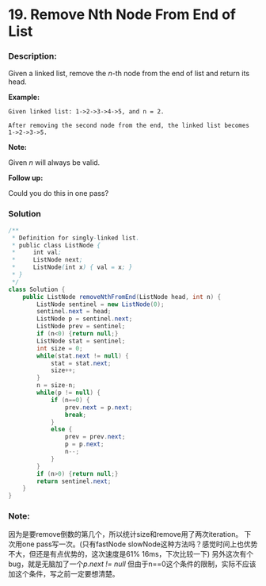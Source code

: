# 19. Remove Nth Node From End of List

### Description:

Given a linked list, remove the *n*-th node from the end of list and return its head.

**Example:**

```
Given linked list: 1->2->3->4->5, and n = 2.

After removing the second node from the end, the linked list becomes 1->2->3->5.
```

**Note:**

Given *n* will always be valid.

**Follow up:**

Could you do this in one pass?

### Solution

```java
/**
 * Definition for singly-linked list.
 * public class ListNode {
 *     int val;
 *     ListNode next;
 *     ListNode(int x) { val = x; }
 * }
 */
class Solution {
    public ListNode removeNthFromEnd(ListNode head, int n) {
        ListNode sentinel = new ListNode(0);
        sentinel.next = head;
        ListNode p = sentinel.next;
        ListNode prev = sentinel;
        if (n<0) {return null;}
        ListNode stat = sentinel;
        int size = 0;
        while(stat.next != null) {
            stat = stat.next;
            size++;
        }
        n = size-n;
        while(p != null) {
            if (n==0) {
                prev.next = p.next;
                break;
            }
            else {
                prev = prev.next;
                p = p.next;
                n--;
            }
        }
        if (n>0) {return null;}
        return sentinel.next;
    }
}
```



### Note:

因为是要remove倒数的第几个，所以统计size和remove用了两次iteration。
下次用one pass写一次。(只有fastNode slowNode这种方法吗？感觉时间上也优势不大，但还是有点优势的，这次速度是61% 16ms，下次比较一下)
另外这次有个bug，就是无脑加了一个*p.next != null* 但由于n==0这个条件的限制，实际不应该加这个条件，写之前一定要想清楚。